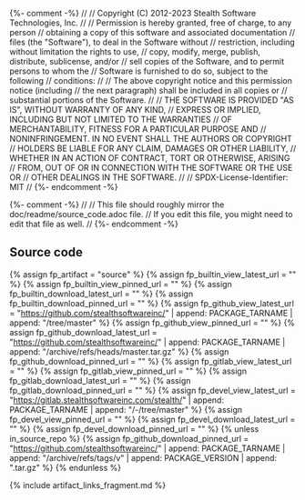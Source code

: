 {%- comment -%}
//
// Copyright (C) 2012-2023 Stealth Software Technologies, Inc.
//
// Permission is hereby granted, free of charge, to any person
// obtaining a copy of this software and associated documentation
// files (the "Software"), to deal in the Software without
// restriction, including without limitation the rights to use,
// copy, modify, merge, publish, distribute, sublicense, and/or
// sell copies of the Software, and to permit persons to whom the
// Software is furnished to do so, subject to the following
// conditions:
//
// The above copyright notice and this permission notice (including
// the next paragraph) shall be included in all copies or
// substantial portions of the Software.
//
// THE SOFTWARE IS PROVIDED "AS IS", WITHOUT WARRANTY OF ANY KIND,
// EXPRESS OR IMPLIED, INCLUDING BUT NOT LIMITED TO THE WARRANTIES
// OF MERCHANTABILITY, FITNESS FOR A PARTICULAR PURPOSE AND
// NONINFRINGEMENT. IN NO EVENT SHALL THE AUTHORS OR COPYRIGHT
// HOLDERS BE LIABLE FOR ANY CLAIM, DAMAGES OR OTHER LIABILITY,
// WHETHER IN AN ACTION OF CONTRACT, TORT OR OTHERWISE, ARISING
// FROM, OUT OF OR IN CONNECTION WITH THE SOFTWARE OR THE USE OR
// OTHER DEALINGS IN THE SOFTWARE.
//
// SPDX-License-Identifier: MIT
//
{%- endcomment -%}

{%- comment -%}
//
// This file should roughly mirror the doc/readme/source_code.adoc file.
// If you edit this file, you might need to edit that file as well.
//
{%- endcomment -%}

## Source code

{% assign fp_artifact = "source" %}
{% assign fp_builtin_view_latest_url = "" %}
{% assign fp_builtin_view_pinned_url = "" %}
{% assign fp_builtin_download_latest_url = "" %}
{% assign fp_builtin_download_pinned_url = "" %}
{% assign fp_github_view_latest_url = "https://github.com/stealthsoftwareinc/" | append: PACKAGE_TARNAME | append: "/tree/master" %}
{% assign fp_github_view_pinned_url = "" %}
{% assign fp_github_download_latest_url = "https://github.com/stealthsoftwareinc/" | append: PACKAGE_TARNAME | append: "/archive/refs/heads/master.tar.gz" %}
{% assign fp_github_download_pinned_url = "" %}
{% assign fp_gitlab_view_latest_url = "" %}
{% assign fp_gitlab_view_pinned_url = "" %}
{% assign fp_gitlab_download_latest_url = "" %}
{% assign fp_gitlab_download_pinned_url = "" %}
{% assign fp_devel_view_latest_url = "https://gitlab.stealthsoftwareinc.com/stealth/" | append: PACKAGE_TARNAME | append: "/-/tree/master" %}
{% assign fp_devel_view_pinned_url = "" %}
{% assign fp_devel_download_latest_url = "" %}
{% assign fp_devel_download_pinned_url = "" %}
{% unless in_source_repo %}
{% assign fp_github_download_pinned_url = "https://github.com/stealthsoftwareinc/" | append: PACKAGE_TARNAME | append: "/archive/refs/tags/v" | append: PACKAGE_VERSION | append: ".tar.gz" %}
{% endunless %}

{% include artifact_links_fragment.md %}
